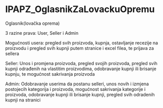 # IPAPZ_OglasnikZaLovackuOpremu

Oglasnik(lovačka oprema)  

3 razine prava: User, Seller i Admin

Mogućnosti usera: pregled svih proizvoda, kupnja, ostavljanje recezije na proizvodu i pregled svih kupnji putem stranice i excel filea, te prijava za sellera

Seller: Unos i promjena proizvoda, pregled svojih proizvoda, pregled svih kupnji odrađenih na vlastitim proizvodima, odobravanje kupnji ili brisanje kupnju, te mogućnost sakrivanja proizvoda

Admin: Odobravanje userima da postanu selleri, unos novih i izmjena postojecih kategorija i proizvoda, mogućnost sakrivanja kategorije i proizvoda, odobravanje kupnji ili brisanje kupnji, pregled svih odradenih kupnji na stranici

